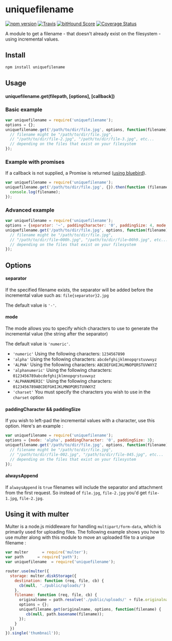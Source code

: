 # uniquefilename

[![npm version](https://badge.fury.io/js/uniquefilename.svg)](http://badge.fury.io/js/uniquefilename) 
[![Travis](https://travis-ci.org/rundef/node-uniquefilename.svg?branch=master)](https://travis-ci.org/rundef/node-uniquefilename?branch=master) 
[![bitHound Score](https://www.bithound.io/github/rundef/node-uniquefilename/badges/score.svg)](https://www.bithound.io/github/rundef/node-uniquefilename)
[![Coverage Status](https://coveralls.io/repos/rundef/node-uniquefilename/badge.svg?branch=master&service=github)](https://coveralls.io/github/rundef/node-uniquefilename?branch=master)

A module to get a filename - that doesn't already exist on the filesystem - using incremental values.

## Install

```bash
npm install uniquefilename
```

## Usage

#### uniquefilename.get(filepath, [options], [callback])

### Basic example

```javascript
var uniquefilename = require('uniquefilename');
options = {};
uniquefilename.get('/path/to/dir/file.jpg', options, function(filename) {
  // filename might be "/path/to/dir/file.jpg", 
  // "/path/to/dir/file-2.jpg", "/path/to/dir/file-3.jpg", etc...
  // depending on the files that exist on your filesystem
});
```

### Example with promises

If a callback is not supplied, a Promise is returned ([using bluebird](https://www.npmjs.com/package/bluebird)).

```javascript
var uniquefilename = require('uniquefilename');
uniquefilename.get('/path/to/dir/file.jpg', {}).then(function (filename) {
  console.log(filename);
});
```

### Advanced example

```javascript
var uniquefilename = require('uniquefilename');
options = {separator: '~', paddingCharacter: '0', paddingSize: 4, mode: 'alphanumeric'};
uniquefilename.get('/path/to/dir/file.jpg', options, function(filename) {
  // filename might be "/path/to/dir/file.jpg", 
  // "/path/to/dir/file~000h.jpg", "/path/to/dir/file~00h9.jpg", etc...
  // depending on the files that exist on your filesystem
});
```

## Options

#### separator

If the specified filename exists, the separator will be added before the incremental value such as: `file{separator}2.jpg`

The default value is `'-'`.

#### mode

The mode allows you to specify which characters to use to generate the incremental value (the string after the separator)

The default value is `'numeric'`.

  - `'numeric'` Using the following characters: `1234567890`
  - `'alpha'` Using the following characters: `abcdefghijklmnopqrstuvwxyz`
  - `'ALPHA'` Using the following characters: `ABCDEFGHIJKLMNOPQRSTUVWXYZ`
  - `'alphanumeric'` Using the following characters: `0123456789abcdefghijklmnopqrstuvwxyz`
  - `'ALPHANUMERIC'` Using the following characters: `0123456789ABCDEFGHIJKLMNOPQRSTUVWXYZ`
  - `'charset'` You must specify the characters you wish to use in the `charset` option

#### paddingCharacter && paddingSize

If you wish to left-pad the incremental values with a character, use this option.
Here's an example :

```javascript
var uniquefilename = require('uniquefilename');
options = {mode: 'alpha', paddingCharacter: '0', paddingSize: 3};
uniquefilename.get('/path/to/dir/file.jpg', options, function(filename) {
  // filename might be "/path/to/dir/file.jpg", 
  // "/path/to/dir/file-002.jpg", "/path/to/dir/file-045.jpg", etc...
  // depending on the files that exist on your filesystem
});
```

#### alwaysAppend

If `alwaysAppend` is `true` filenames will include the separator and attachment from the first request. So instead of
`file.jpg`, `file-2.jpg` you'd get `file-1.jpg`, `file-2.jpg`.


## Using it with multer

Multer is a node.js middleware for handling `multipart/form-data`, which is primarily used for uploading files.
The following example shows you how to use multer along with this module to move an uploaded file to a unique filename :

```javascript
var multer      = require('multer');
var path      = require('path');
var uniquefilename  = require('uniquefilename');

router.use(multer({
  storage: multer.diskStorage({
    destination: function (req, file, cb) {
      cb(null, './public/uploads/')
    },
    filename: function (req, file, cb) {
      originalname = path.resolve('./public/uploads/' + file.originalname);
      options = {};
      uniquefilename.get(originalname, options, function(filename) {
         cb(null, path.basename(filename));
      });
    }
  })
}).single('thumbnail'));
```
